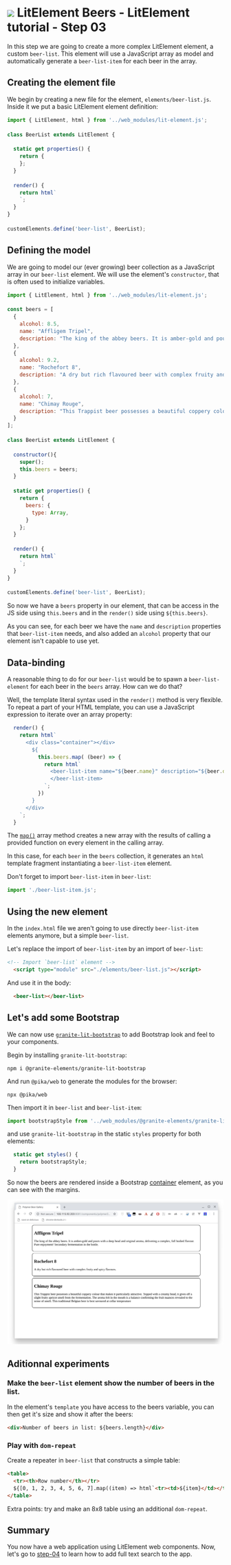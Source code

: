 # ![](/img/logo-25px.png) LitElement Beers - LitElement tutorial - Step 03

In this step we are going to create a more complex LitElement element, a custom `beer-list`.
This element will use a JavaScript array as model and automatically generate a `beer-list-item` for each beer in the array.


## Creating the element file

We begin by creating a new file for the element, `elements/beer-list.js`. Inside it we put a basic LitElement element definition:


```js
import { LitElement, html } from '../web_modules/lit-element.js';

class BeerList extends LitElement {

  static get properties() {
    return {  
    };
  }
  
  render() {
    return html`
    `;
  }
}

customElements.define('beer-list', BeerList);
```


## Defining the model

We are going to model our (ever growing) beer collection as a JavaScript array in our `beer-list` element.
We will use the element's `constructor`, that is often used to initialize variables.

```js
import { LitElement, html } from '../web_modules/lit-element.js';

const beers = [
  {
    alcohol: 8.5,
    name: "Affligem Tripel",
    description: "The king of the abbey beers. It is amber-gold and pours with a deep head and original aroma, delivering a complex, full bodied flavour. Pure enjoyment! Secondary fermentation in the bottle."
  },
  {
    alcohol: 9.2,
    name: "Rochefort 8",
    description: "A dry but rich flavoured beer with complex fruity and spicy flavours."
  },
  {
    alcohol: 7,
    name: "Chimay Rouge",
    description: "This Trappist beer possesses a beautiful coppery colour that makes it particularly attractive. Topped with a creamy head, it gives off a slight fruity apricot smell from the fermentation. The aroma felt in the mouth is a balance confirming the fruit nuances revealed to the sense of smell. This traditional Belgian beer is best savoured at cellar temperature "
  }
];

class BeerList extends LitElement {

  constructor(){
    super();
    this.beers = beers;
  }
  
  static get properties() {
    return {
      beers: {
        type: Array,
      }  
    };
  }

  render() {
    return html`
    `;
  }
}

customElements.define('beer-list', BeerList);
```


So now we have a `beers` property in our element, that can be access in the JS side using `this.beers` and in the `render()` side using  `${this.beers}`.

As you can see, for each beer we have the `name` and `description` properties that `beer-list-item` needs, and also added an `alcohol` property that our element isn't capable to use yet.


## Data-binding

A reasonable thing to do for our `beer-list` would be to spawn a `beer-list-element` for each beer in the `beers` array. How can we do that? 

Well, the template literal syntax used in the `render()` method is very flexible. To repeat a part of your HTML template, you can use a JavaScript expression to iterate over an array property:

```js
  render() {
    return html`
      <div class="container"></div>
        ${
          this.beers.map( (beer) => {
            return html`
              <beer-list-item name="${beer.name}" description="${beer.description}">
              </beer-list-item>
            `;
          })
        }
      </div>
    `;
  }
```

The [`map()`](https://developer.mozilla.org/en-US/docs/Web/JavaScript/Reference/Global_Objects/Array/map) array method creates a new array with the results of calling a provided function on every element in the calling array.

In this case, for each `beer` in the `beers` collection, it generates an `html` template fragment instantiating a `beer-list-item` element.

Don't forget to import `beer-list-item` in `beer-list`:

```js
import './beer-list-item.js';
```

## Using the new element

In the `index.html` file we aren't going to use directly `beer-list-item` elements anymore, but a simple `beer-list`.

Let's replace the import of `beer-list-item` by an import of `beer-list`:

```html
<!-- Import `beer-list` element -->
  <script type="module" src="./elements/beer-list.js"></script>
```

And use it in the body:

```html
  <beer-list></beer-list>
```

## Let's add some Bootstrap

We can now use [`granite-lit-bootstrap`](https://github.com/lostinbrittany/granite-lit-bootstrap) to add Bootstrap look and feel to your components.

Begin by installing `granite-lit-bootstrap`:

```
npm i @granite-elements/granite-lit-bootstrap
```

And run `@pika/web` to generate the modules for the browser:

```
npx @pika/web
```

Then import it in `beer-list` and `beer-list-item`:

```js
import bootstrapStyle from '../web_modules/@granite-elements/granite-lit-bootstrap.js';
```

and use `granite-lit-bootstrap` in the static `styles` property for both elements:


```js
  static get styles() {
    return bootstrapStyle;
  }
```

So now the beers are rendered inside a Bootstrap [container](https://getbootstrap.com/docs/4.1/layout/overview/#containers) element, as you can see with the margins.

![Screenshot](../img/step-03-01.jpg)


## Aditionnal experiments

### Make the `beer-list` element show the number of beers in the list.

In the element's `template` you have access to the beers variable, you can then get it's size and show it after the beers:

```html
<div>Number of beers in list: ${beers.length}</div>
```

### Play with `dom-repeat`

Create a repeater in `beer-list` that constructs a simple table:

```html
<table>
  <tr><th>Row number</th></tr>
  ${[0, 1, 2, 3, 4, 5, 6, 7].map((item) => html`<tr><td>${item}</td></tr>`)}
</table>
```

Extra points: try and make an 8x8 table using an additional `dom-repeat`.

## Summary ##

You now have a web application using LitElement web components.
Now, let's go to [step-04](../step-04/) to learn how to add full text search to the app.
